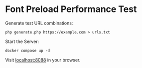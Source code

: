 # Font Preload Performance Test

Generate test URL combinations:

    php generate.php https://example.com > urls.txt

Start the Server:

    docker compose up -d

Visit [localhost:8088](http://localhost:8088) in your browser.
